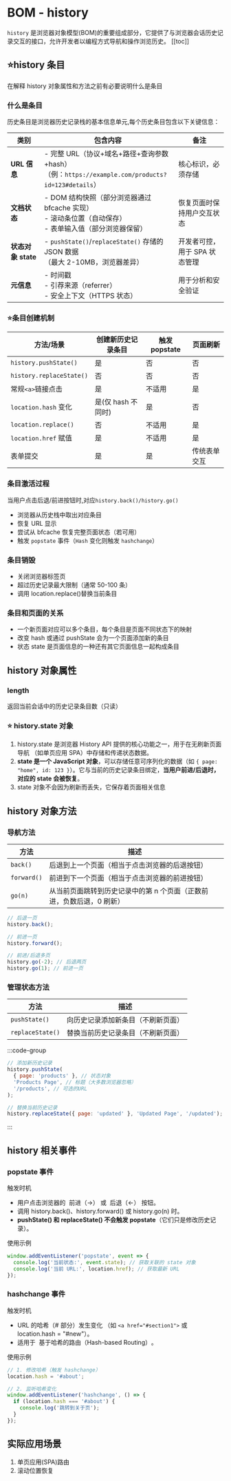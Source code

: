 # BOM - history

`history` 是浏览器对象模型(BOM)的重要组成部分，它提供了与浏览器会话历史记录交互的接口，允许开发者以编程方式导航和操作浏览历史。
[[toc]]

## :star:history 条目

在解释 history 对象属性和方法之前有必要说明什么是条目

### 什么是条目

历史条目是浏览器历史记录栈的基本信息单元,每个历史条目包含以下关键信息：

| **类别**           | **包含内容**                                                                                                | **备注**                      |
| ------------------ | ----------------------------------------------------------------------------------------------------------- | ----------------------------- |
| **URL 信息**       | - 完整 URL（协议+域名+路径+查询参数+hash）<br>（例：`https://example.com/products?id=123#details`）         | 核心标识，必须存储            |
| **文档状态**       | - DOM 结构快照（部分浏览器通过 bfcache 实现）<br>- 滚动条位置（自动保存）<br>- 表单输入值（部分浏览器保留） | 恢复页面时保持用户交互状态    |
| **状态对象 state** | - `pushState()`/`replaceState()` 存储的 JSON 数据<br>（最大 2-10MB，浏览器差异）                            | 开发者可控，用于 SPA 状态管理 |
| **元信息**         | - 时间戳<br>- 引荐来源（referrer）<br>- 安全上下文（HTTPS 状态）                                            | 用于分析和安全验证            |

### :star:条目创建机制

| 方法/场景                | 创建新历史记录条目 | 触发 popstate | 页面刷新     |
| ------------------------ | ------------------ | ------------- | ------------ |
| `history.pushState()`    | 是                 | 否            | 否           |
| `history.replaceState()` | 否                 | 否            | 否           |
| 常规`<a>`链接点击        | 是                 | 不适用        | 是           |
| `location.hash` 变化     | 是(仅 hash 不同时) | 是            | 否           |
| `location.replace()`     | 否                 | 不适用        | 是           |
| `location.href` 赋值     | 是                 | 不适用        | 是           |
| 表单提交                 | 是                 | 是            | 传统表单交互 |

### 条目激活过程

当用户点击后退/前进按钮时,对应`history.back()/history.go()`

- 浏览器从历史栈中取出对应条目
- 恢复 URL 显示
- 尝试从 bfcache 恢复完整页面状态（若可用）
- 触发 `popstate` 事件（`Hash` 变化则触发 `hashchange`）

### 条目销毁

- 关闭浏览器标签页
- 超过历史记录最大限制（通常 50-100 条）
- 调用 location.replace()替换当前条目

### 条目和页面的关系

- 一个新页面对应可以多个条目，每个条目是页面不同状态下的映射
- 改变 hash 或通过 pushState 会为一个页面添加新的条目
- 状态 state 是页面信息的一种还有其它页面信息一起构成条目

## history 对象属性

### length

返回当前会话中的历史记录条目数（只读）

### :star: history.state 对象

1. history.state 是浏览器 History API 提供的核心功能之一，用于在无刷新页面导航 ​（如单页应用 SPA）中存储和传递状态数据。
2. ​**state 是一个 JavaScript 对象**，可以存储任意可序列化的数据（如 `{ page: "home", id: 123 }`）。它与当前的历史记录条目绑定，**当用户前进/后退时，对应的 state 会被恢复**。
3. state 对象不会因为刷新而丢失，它保存着页面相关信息

## history 对象方法

### 导航方法

| 方法        | 描述                                                                  |
| ----------- | --------------------------------------------------------------------- |
| `back()`    | 后退到上一个页面（相当于点击浏览器的后退按钮）                        |
| `forward()` | 前进到下一个页面（相当于点击浏览器的前进按钮）                        |
| `go(n)`     | 从当前页面跳转到历史记录中的第 n 个页面（正数前进，负数后退，0 刷新） |

```javascript
// 后退一页
history.back();

// 前进一页
history.forward();

// 前进/后退多页
history.go(-2); // 后退两页
history.go(1); // 前进一页
```

### 管理状态方法

| 方法             | 描述                               |
| ---------------- | ---------------------------------- |
| `pushState()`    | 向历史记录添加新条目（不刷新页面） |
| `replaceState()` | 替换当前历史记录条目（不刷新页面） |

:::code-group

```javascript [pushState]
// 添加新历史记录
history.pushState(
  { page: 'products' }, // 状态对象
  'Products Page', // 标题（大多数浏览器忽略）
  '/products', // 可选的URL
);
```

```javascript [replaceState]
// 替换当前历史记录
history.replaceState({ page: 'updated' }, 'Updated Page', '/updated');
```

:::

## history 相关事件

### popstate 事件

触发时机

- 用户点击浏览器的 ​ 前进（→）​​ 或 ​ 后退（←）​​ 按钮。
- 调用 history.back()、history.forward() 或 history.go(n) 时。
- ​**pushState() 和 replaceState() 不会触发 popstate**​（它们只是修改历史记录）。

使用示例

```js
window.addEventListener('popstate', event => {
  console.log('当前状态:', event.state); // 获取关联的 state 对象
  console.log('当前 URL:', location.href); // 获取最新 URL
});
```

### hashchange 事件

触发时机

- URL 的哈希（# 部分）发生变化 ​（如 `<a href="#section1">` 或 location.hash = "#new"）。
- 适用于 ​ 基于哈希的路由（Hash-based Routing）​。

使用示例

```js
// 1. 修改哈希（触发 hashchange）
location.hash = '#about';

// 2. 监听哈希变化
window.addEventListener('hashchange', () => {
  if (location.hash === '#about') {
    console.log('跳转到关于页');
  }
});
```

## 实际应用场景

1. 单页应用(SPA)路由
2. 滚动位置恢复
